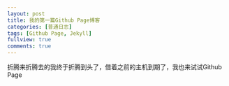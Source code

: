 ```yaml
---
layout: post
title: 我的第一篇Github Page博客
categories: [普通日志]
tags: [Github Page, Jekyll]
fullview: true
comments: true
---
```

折腾来折腾去的我终于折腾到头了，借着之前的主机到期了，我也来试试Github Page